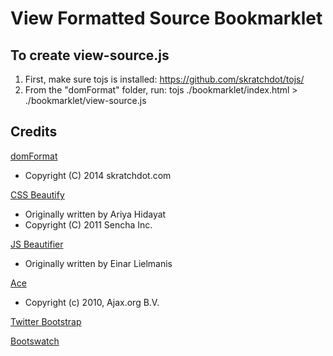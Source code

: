 # View Formatted Source Bookmarklet #

## To create view-source.js ##

1) First, make sure tojs is installed: https://github.com/skratchdot/tojs/
2) From the "domFormat" folder, run:
	tojs ./bookmarklet/index.html > ./bookmarklet/view-source.js

## Credits ##

[domFormat](https://github.com/skratchdot/domFormat/)
 - Copyright (C) 2014 skratchdot.com

[CSS Beautify](https://github.com/senchalabs/cssbeautify/)
 - Originally written by Ariya Hidayat
 - Copyright (C) 2011 Sencha Inc.  

[JS Beautifier](https://github.com/einars/js-beautify/)
 - Originally written by Einar Lielmanis

[Ace](https://github.com/ajaxorg/ace/)
 - Copyright (c) 2010, Ajax.org B.V.

[Twitter Bootstrap](http://twitter.github.com/bootstrap/)

[Bootswatch](http://bootswatch.com/readable/)

